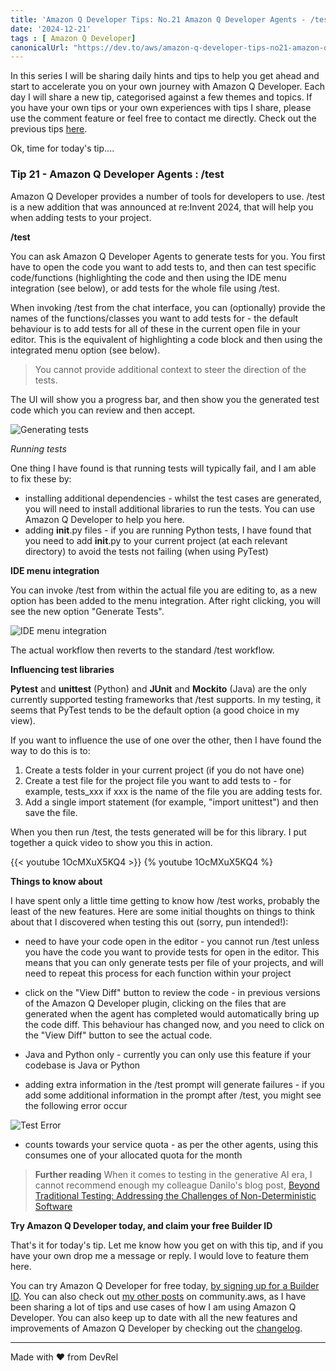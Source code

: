 ```yaml
---
title: 'Amazon Q Developer Tips: No.21 Amazon Q Developer Agents - /test'
date: '2024-12-21'
tags : [ Amazon Q Developer]
canonicalUrl: "https://dev.to/aws/amazon-q-developer-tips-no21-amazon-q-developer-agents-test-37o5"
---
```


In this series I will be sharing daily hints and tips to help you get ahead and start to accelerate you on your own journey with Amazon Q Developer. Each day I will share a new tip, categorised against a few themes and topics. If you have your own tips or your own experiences with tips I share, please use the comment feature or feel free to contact me directly. Check out the previous tips [here](https://dev.to/aws/amazon-q-developer-tips-no20-amazon-q-developer-agents-review-2b6l).

Ok, time for today's tip....

### Tip 21 - Amazon Q Developer Agents : /test

Amazon Q Developer provides a number of tools for developers to use. /test is a new addition that was announced at re:Invent 2024, that will help you when adding tests to your project.

**/test**

You can ask Amazon Q Developer Agents to generate tests for you. You first have to open the code you want to add tests to, and then can test specific code/functions (highlighting the code and then using the IDE menu integration (see below), or add tests for the whole file using /test.

When invoking /test from the chat interface, you can (optionally) provide the names of the functions/classes you want to add tests for - the default behaviour is to add tests for all of these in the current open file in your editor.  This is the equivalent of highlighting a code block and then using the integrated menu option (see below).

> You cannot provide additional context to steer the direction of the tests.

The UI will show you a progress bar, and then show you the generated test code which you can review and then accept.

![Generating tests](https://dev-to-uploads.s3.amazonaws.com/uploads/articles/xtp2bicbhu7e9umg0c6s.png)

*Running tests*

One thing I have found is that running tests will typically fail, and I am able to fix these by:

* installing additional dependencies - whilst the test cases are generated, you will need to install additional libraries to run the tests. You can use Amazon Q Developer to help you here.
* adding __init__.py files - if you are running Python tests, I have found that you need to add __init__.py to your current project (at each relevant directory) to avoid the tests not failing (when using PyTest)

**IDE menu integration**

You can invoke /test from within the actual file you are editing to, as a new option has been added to the menu integration. After right clicking, you will see the new option "Generate Tests".

![IDE menu integration](https://dev-to-uploads.s3.amazonaws.com/uploads/articles/1sax58ps9vuyoi4fb3on.png)

The actual workflow then reverts to the standard /test workflow.

**Influencing test libraries**

**Pytest** and **unittest** (Python) and **JUnit** and **Mockito** (Java) are the only currently supported testing frameworks that /test supports. In my testing, it seems that PyTest tends to be the default option (a good choice in my view).

If you want to influence the use of one over the other, then I have found the way to do this is to:

1. Create a tests folder in your current project (if you do not have one)
2. Create a test file for the project file you want to add tests to - for example, tests_xxx if xxx is the name of the file you are adding tests for.
3. Add a single import statement (for example, "import unittest") and then save the file. 

When you then run /test, the tests generated will be for this library. I put together a quick video to show you this in action.

{{< youtube 1OcMXuX5KQ4 >}}
{% youtube 1OcMXuX5KQ4 %}

**Things to know about**

I have spent only a little time getting to know how /test works, probably the least of the new features. Here are some initial thoughts on things to think about that I discovered when testing this out (sorry, pun intended!):

* need to have your code open in the editor - you cannot run /test unless you have the code you want to provide tests for open in the editor. This means that you can only generate tests per file of your projects, and will need to repeat this process for each function within your project

* click on the "View Diff" button to review the code - in previous versions of the Amazon Q Developer plugin, clicking on the files that are generated when the agent has completed would automatically bring up the code diff. This behaviour has changed now, and you need to click on the "View Diff" button to see the actual code.

* Java and Python only - currently you can only use this feature if your codebase is Java or Python
 

* adding extra information in the /test prompt will generate failures - if you add some additional information in the prompt after /test, you might see the following error occur

![Test Error](https://dev-to-uploads.s3.amazonaws.com/uploads/articles/htt47o0x3byn0x0inmfa.png)

* counts towards your service quota - as per the other agents, using this consumes one of your allocated quota for the month


> **Further reading** When it comes to testing in the generative AI era, I cannot recommend enough my colleague Danilo's blog post, [Beyond Traditional Testing: Addressing the Challenges of Non-Deterministic Software](https://dev.to/aws/beyond-traditional-testing-addressing-the-challenges-of-non-deterministic-software-583a)



**Try Amazon Q Developer today, and claim your free Builder ID**

That's it for today's tip. Let me know how you get on with this tip, and if you have your own drop me a message or reply. I would love to feature them here.

You can try Amazon Q Developer for free today, [by signing up for a Builder ID](https://community.aws/builderid?trk=34e0ecce-8101-42c4-840a-fe6170420294&sc_channel=el). You can also check out [my other posts](https://community.aws/@ricsueaws) on community.aws, as I have been sharing a lot of tips and use cases of how I am using Amazon Q Developer. You can also keep up to date with all the new features and improvements of Amazon Q Developer by checking out the [changelog](https://aws.amazon.com/developer/generative-ai/amazon-q/change-log/).


---
Made with ♥ from DevRel
